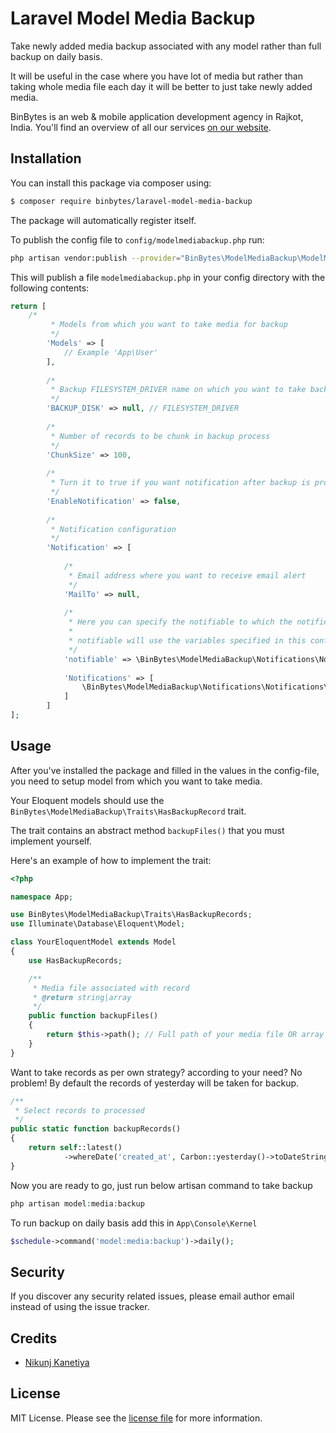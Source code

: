 # Laravel Model Media Backup
Take newly added media backup associated with any model rather than full backup on daily basis.

It will be useful in the case where you have lot of media but rather than taking whole media file each day it will be better to just take newly added media.

BinBytes is an web & mobile application development agency in Rajkot, India. You'll find an overview of all our services [on our website](https://binbytes.com).

## Installation

You can install this package via composer using:

``` bash
$ composer require binbytes/laravel-model-media-backup
```

The package will automatically register itself.

To publish the config file to `config/modelmediabackup.php` run:

```bash
php artisan vendor:publish --provider="BinBytes\ModelMediaBackup\ModelMediaBackupServiceProvider"
```
This will publish a file `modelmediabackup.php` in your config directory with the following contents:

```php
return [
    /*
         * Models from which you want to take media for backup
         */
        'Models' => [
            // Example 'App\User'
        ],
    
        /*
         * Backup FILESYSTEM_DRIVER name on which you want to take backup
         */
        'BACKUP_DISK' => null, // FILESYSTEM_DRIVER
    
        /*
         * Number of records to be chunk in backup process
         */
        'ChunkSize' => 100,
    
        /*
         * Turn it to true if you want notification after backup is proccessed
         */
        'EnableNotification' => false,
    
        /*
         * Notification configuration
         */
        'Notification' => [
    
            /*
             * Email address where you want to receive email alert
             */
            'MailTo' => null,
    
            /*
             * Here you can specify the notifiable to which the notifications should be sent. The default
             *
             * notifiable will use the variables specified in this config file.
             */
            'notifiable' => \BinBytes\ModelMediaBackup\Notifications\Notifiable::class,
    
            'Notifications' => [
                \BinBytes\ModelMediaBackup\Notifications\Notifications\MediaBackupSuccessful::class,
            ]
        ]
];
```
## Usage
After you've installed the package and filled in the values in the config-file, you need to setup model from which you want to take media.

Your Eloquent models should use the `BinBytes\ModelMediaBackup\Traits\HasBackupRecord` trait.

The trait contains an abstract method `backupFiles()` that you must implement yourself. 

Here's an example of how to implement the trait:

```php
<?php

namespace App;

use BinBytes\ModelMediaBackup\Traits\HasBackupRecords;
use Illuminate\Database\Eloquent\Model;

class YourEloquentModel extends Model
{
    use HasBackupRecords;

    /**
     * Media file associated with record
     * @return string|array
     */
    public function backupFiles()
    {
        return $this->path(); // Full path of your media file OR array of paths
    }
}
```

Want to take records as per own strategy? according to your need? No problem!
By default the records of yesterday will be taken for backup.

```php
/**
 * Select records to processed
 */
public static function backupRecords()
{
    return self::latest()
            ->whereDate('created_at', Carbon::yesterday()->toDateString());
}
```

Now you are ready to go, just run below artisan command to take backup
```php
php artisan model:media:backup
```

To run backup on daily basis add this in `App\Console\Kernel`
```php
$schedule->command('model:media:backup')->daily();
```

## Security

If you discover any security related issues, please email author email instead of using the issue tracker.

## Credits

- [Nikunj Kanetiya](https://github.com/nikkanetiya)

## License

MIT License. Please see the [license file](LICENSE.md) for more information.

[link-author]: https://github.com/binbytes
